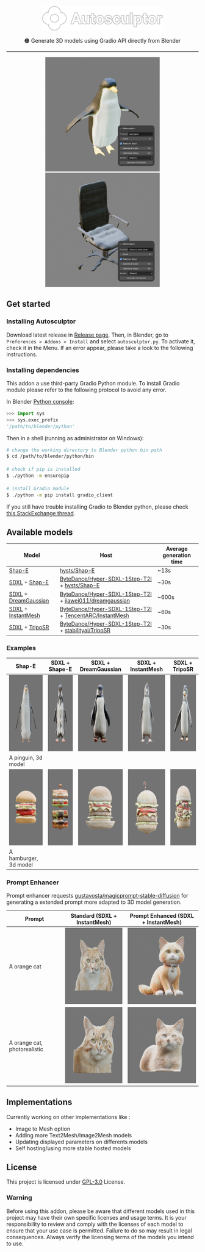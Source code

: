 <p align="center">
  <img src="assets/logo.svg" height="64px" />
</p>
<p align="center">
🟠 Generate 3D models using Gradio API directly from Blender
</p>

---

<p align="center">
  <img src="assets/example_2.png" height="300px" />
  <img src="assets/example_1.png" height="300px" />
</p>

## Get started

### Installing Autosculptor

Download latest release in [Release page](https://github.com/greenmagenta/autosculptor/releases). Then, in Blender, go to `Preferences > Addons > Install` and select `autosculptor.py`.
To activate it, check it in the Menu. If an error appear, please take a look to the following instructions.

### Installing dependencies

This addon a use third-party Gradio Python module. To install Gradio module please refer to the following protocol to avoid any error.

In Blender [Python console](https://docs.blender.org/manual/en/latest/editors/python_console.html):
```py
>>> import sys
>>> sys.exec_prefix
'/path/to/blender/python'
```
Then in a shell (running as administrator on Windows):
```bash
# change the working directory to Blender python bin path
$ cd /path/to/blender/python/bin

# check if pip is installed
$ ./python -m ensurepip

# install Gradio module
$ ./python -m pip install gradio_client
```
If you still have trouble installing Gradio to Blender python, please check [this StackExchange thread](https://blender.stackexchange.com/questions/5287/using-3rd-party-python-modules).

## Available models

| Model | Host | Average generation time |
|---|---|---|
| [Shap-E](https://github.com/openai/shap-e) | [hysts/Shap-E](https://huggingface.co/spaces/hysts/Shap-E) | ~13s |
| [SDXL](https://huggingface.co/stabilityai/stable-diffusion-xl-base-1.0) + [Shap-E](https://github.com/openai/shap-e) | [ByteDance/Hyper-SDXL-1Step-T2I](https://huggingface.co/spaces/ByteDance/Hyper-SDXL-1Step-T2I) + [hysts/Shap-E](https://huggingface.co/spaces/hysts/Shap-E) | ~30s |
| [SDXL](https://huggingface.co/stabilityai/stable-diffusion-xl-base-1.0) + [DreamGaussian](https://github.com/dreamgaussian/dreamgaussian) | [ByteDance/Hyper-SDXL-1Step-T2I](https://huggingface.co/spaces/ByteDance/Hyper-SDXL-1Step-T2I) + [jiawei011/dreamgaussian](https://huggingface.co/spaces/jiawei011/dreamgaussian) | ~600s |
| [SDXL](https://huggingface.co/stabilityai/stable-diffusion-xl-base-1.0) + [InstantMesh](https://github.com/TencentARC/InstantMesh) | [ByteDance/Hyper-SDXL-1Step-T2I](https://huggingface.co/spaces/ByteDance/Hyper-SDXL-1Step-T2I) + [TencentARC/InstantMesh](https://huggingface.co/spaces/TencentARC/InstantMesh) | ~60s |
| [SDXL](https://huggingface.co/stabilityai/stable-diffusion-xl-base-1.0) + [TripoSR](https://github.com/VAST-AI-Research/TripoSR) | [ByteDance/Hyper-SDXL-1Step-T2I](https://huggingface.co/spaces/ByteDance/Hyper-SDXL-1Step-T2I) + [stabilityai/TripoSR](https://huggingface.co/spaces/stabilityai/TripoSR) | ~30s |

### Examples

| Shap-E | SDXL + Shape-E | SDXL + DreamGaussian | SDXL + InstantMesh | SDXL + TripoSR |
|---|---|---|---|---|
| <img src="assets/model_shape-e.jpg" height="200px" /> | <img src="assets/model_sdxl-shape-e.jpg" height="200px" /> | <img src="assets/model_sdxl-dreamgaussian.jpg" height="200px" /> | <img src="assets/model_sdxl-instantmesh.jpg" height="200px" /> | <img src="assets/model_sdxl-triposr.jpg" height="200px" /> |
| A pinguin, 3d model |||||
| <img src="assets/model_shape-e_2.jpg" height="200px" /> | <img src="assets/model_sdxl-shape-e_2.jpg" height="200px" /> | <img src="assets/model_sdxl-dreamgaussian_2.jpg" height="200px" /> | <img src="assets/model_sdxl-instantmesh_2.jpg" height="200px" /> | <img src="assets/model_sdxl-triposr_2.jpg" height="200px" /> |
| A hamburger, 3d model |||||

### Prompt Enhancer

Prompt enhancer requests [gustavosta/magicprompt-stable-diffusion](https://gustavosta-magicprompt-stable-diffusion.hf.space/) for generating a extended prompt more adapted to 3D model generation.

| Prompt | Standard (SDXL + InstantMesh) | Prompt Enhanced (SDXL + InstantMesh) |
|---|---|---|
| A orange cat | <img src="assets/not_pe_1.jpg" height="200px" /> | <img src="assets/pe_1.jpg" height="200px" /> |
| A orange cat, photorealistic | <img src="assets/not_pe_2.jpg" height="200px" /> | <img src="assets/pe_2.jpg" height="200px" /> |

## Implementations

Currently working on other implementations like :
- Image to Mesh option
- Adding more Text2Mesh/Image2Mesh models
- Updating displayed parameters on differents models
- Self hosting/using more stable hosted models

## License

This project is licensed under [GPL-3.0](https://github.com/greenmagenta/autosculptor/LICENSE/) License.

### Warning

Before using this addon, please be aware that different models used in this project may have their own specific licenses and usage terms. It is your responsibility to review and comply with the licenses of each model to ensure that your use case is permitted. Failure to do so may result in legal consequences. Always verify the licensing terms of the models you intend to use.

